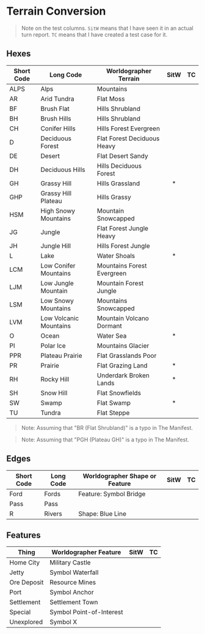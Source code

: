 # Terrain Conversion

> Note on the test columns.
> `SitW` means that I have seen it in an actual turn report.
> `TC` means that I have created a test case for it. 

## Hexes

| Short Code  | Long Code              | Worldographer Terrain       | SitW | TC |
|-------------|------------------------|-----------------------------|:----:|:--:|
| ALPS        | Alps                   | Mountains                   |      |    |
| AR          | Arid Tundra            | Flat Moss                   |      |    |
| BF          | Brush Flat             | Hills Shrubland             |      |    |
| BH          | Brush Hills            | Hills Shrubland             |      |    |
| CH          | Conifer Hills          | Hills Forest Evergreen      |      |    |
| D           | Deciduous Forest       | Flat Forest Deciduous Heavy |      |    |
| DE          | Desert                 | Flat Desert Sandy           |      |    |
| DH          | Deciduous Hills        | Hills Deciduous Forest      |      |    |
| GH          | Grassy Hill            | Hills Grassland             |  *   |    |
| GHP         | Grassy Hill Plateau    | Hills Grassy                |      |    |
| HSM         | High Snowy Mountains   | Mountain Snowcapped         |      |    |
| JG          | Jungle                 | Flat Forest Jungle Heavy    |      |    |
| JH          | Jungle Hill            | Hills Forest Jungle         |      |    |
| L           | Lake                   | Water Shoals                |  *   |    |
| LCM         | Low Conifer Mountains  | Mountains Forest Evergreen  |      |    |
| LJM         | Low Jungle Mountain    | Mountain Forest Jungle      |      |    |
| LSM         | Low Snowy Mountains    | Mountains Snowcapped        |      |    |
| LVM         | Low Volcanic Mountains | Mountain Volcano Dormant    |      |    |
| O           | Ocean                  | Water Sea                   |  *   |    |
| PI          | Polar Ice              | Mountains Glacier           |      |    |
| PPR         | Plateau Prairie        | Flat Grasslands Poor        |      |    |
| PR          | Prairie                | Flat Grazing Land           |  *   |    |
| RH          | Rocky Hill             | Underdark Broken Lands      |  *   |    |
| SH          | Snow Hill              | Flat Snowfields             |      |    |
| SW          | Swamp                  | Flat Swamp                  |  *   |    |
| TU          | Tundra                 | Flat Steppe                 |      |    |

> Note:
> Assuming that "BR (Flat Shrubland)" is a typo in The Manifest.

> Note:
> Assuming that "PGH (Plateau GH)" is a typo in The Manifest.

## Edges

| Short Code | Long Code | Worldographer Shape or Feature | SitW | TC |
|------------|-----------|--------------------------------|:----:|:--:|
| Ford       | Fords     | Feature: Symbol Bridge         |      |    |
| Pass       | Pass      |                                |      |    |
| R          | Rivers    | Shape: Blue Line               |      |    |

## Features

| Thing       | Worldographer Feature    | SitW | TC |
|-------------|--------------------------|:----:|:--:|
| Home City   | Military Castle          |      |    |
| Jetty       | Symbol Waterfall         |      |    |
| Ore Deposit | Resource Mines           |      |    |
| Port        | Symbol Anchor            |      |    |
| Settlement  | Settlement Town          |      |    |
| Special     | Symbol Point-of-Interest |      |    |
| Unexplored  | Symbol X                 |      |    |
